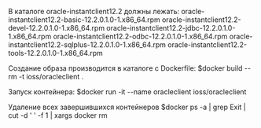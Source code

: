 В каталоге oracle-instantclient12.2 должны лежать:
	oracle-instantclient12.2-basic-12.2.0.1.0-1.x86_64.rpm
	oracle-instantclient12.2-devel-12.2.0.1.0-1.x86_64.rpm
	oracle-instantclient12.2-jdbc-12.2.0.1.0-1.x86_64.rpm
	oracle-instantclient12.2-odbc-12.2.0.1.0-1.x86_64.rpm
	oracle-instantclient12.2-sqlplus-12.2.0.1.0-1.x86_64.rpm
	oracle-instantclient12.2-tools-12.2.0.1.0-1.x86_64.rpm

Создание образа производится в каталоге с Dockerfile:
	$docker build --rm -t ioss/oracleclient .

Запуск контейнера:
	$docker run -it --name oracleclient ioss/oracleclient

Удаление всех завершившихся контейнеров
	$docker ps -a | grep Exit | cut -d ' ' -f 1 | xargs docker rm
